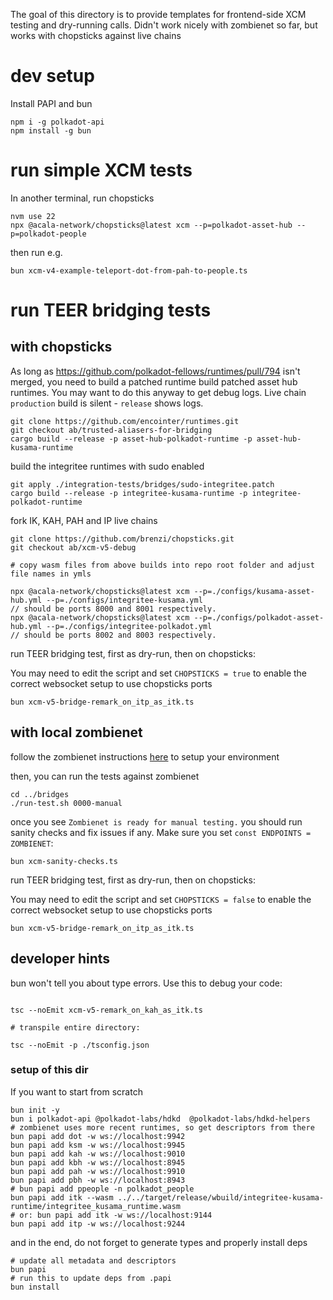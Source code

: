 The goal of this directory is to provide templates for frontend-side XCM testing and dry-running calls.
Didn't work nicely with zombienet so far, but works with chopsticks against live chains

# dev setup

Install PAPI and bun

```
npm i -g polkadot-api
npm install -g bun
```

# run simple XCM tests

In another terminal, run chopsticks

```
nvm use 22
npx @acala-network/chopsticks@latest xcm --p=polkadot-asset-hub --p=polkadot-people
```

then run e.g.

```
bun xcm-v4-example-teleport-dot-from-pah-to-people.ts 
```

# run TEER bridging tests

## with chopsticks

As long as https://github.com/polkadot-fellows/runtimes/pull/794 isn't merged, you need to build a patched runtime
build patched asset hub runtimes. You may want to do this anyway to get debug logs. Live chain `production` build is
silent - `release` shows logs.

```
git clone https://github.com/encointer/runtimes.git
git checkout ab/trusted-aliasers-for-bridging
cargo build --release -p asset-hub-polkadot-runtime -p asset-hub-kusama-runtime
```

build the integritee runtimes with sudo enabled

```
git apply ./integration-tests/bridges/sudo-integritee.patch
cargo build --release -p integritee-kusama-runtime -p integritee-polkadot-runtime
```

fork IK, KAH, PAH and IP live chains

```
git clone https://github.com/brenzi/chopsticks.git
git checkout ab/xcm-v5-debug

# copy wasm files from above builds into repo root folder and adjust file names in ymls

npx @acala-network/chopsticks@latest xcm --p=./configs/kusama-asset-hub.yml --p=./configs/integritee-kusama.yml
// should be ports 8000 and 8001 respectively.
npx @acala-network/chopsticks@latest xcm --p=./configs/polkadot-asset-hub.yml --p=./configs/integritee-polkadot.yml
// should be ports 8002 and 8003 respectively.
```

run TEER bridging test, first as dry-run, then on chopsticks:

You may need to edit the script and set `CHOPSTICKS = true` to enable the correct websocket setup to use chopsticks
ports

```
bun xcm-v5-bridge-remark_on_itp_as_itk.ts
```

## with local zombienet

follow the zombienet instructions [here](../bridges/README.md) to setup your environment

then, you can run the tests against zombienet

```
cd ../bridges
./run-test.sh 0000-manual
```

once you see `Zombienet is ready for manual testing.` you should run sanity checks and fix issues if any. Make sure you
set `const ENDPOINTS = ZOMBIENET`:

```
bun xcm-sanity-checks.ts
```

run TEER bridging test, first as dry-run, then on chopsticks:

You may need to edit the script and set `CHOPSTICKS = false` to enable the correct websocket setup to use chopsticks
ports

```
bun xcm-v5-bridge-remark_on_itp_as_itk.ts
```

## developer hints

bun won't tell you about type errors. Use this to debug your code:

```

tsc --noEmit xcm-v5-remark_on_kah_as_itk.ts

# transpile entire directory:

tsc --noEmit -p ./tsconfig.json

```

### setup of this dir

If you want to start from scratch

```
bun init -y
bun i polkadot-api @polkadot-labs/hdkd  @polkadot-labs/hdkd-helpers
# zombienet uses more recent runtimes, so get descriptors from there
bun papi add dot -w ws://localhost:9942
bun papi add ksm -w ws://localhost:9945
bun papi add kah -w ws://localhost:9010
bun papi add kbh -w ws://localhost:8945
bun papi add pah -w ws://localhost:9910
bun papi add pbh -w ws://localhost:8943
# bun papi add ppeople -n polkadot_people
bun papi add itk --wasm ../../target/release/wbuild/integritee-kusama-runtime/integritee_kusama_runtime.wasm 
# or: bun papi add itk -w ws://localhost:9144
bun papi add itp -w ws://localhost:9244
```

and in the end, do not forget to generate types and properly install deps

```
# update all metadata and descriptors
bun papi
# run this to update deps from .papi
bun install
```
